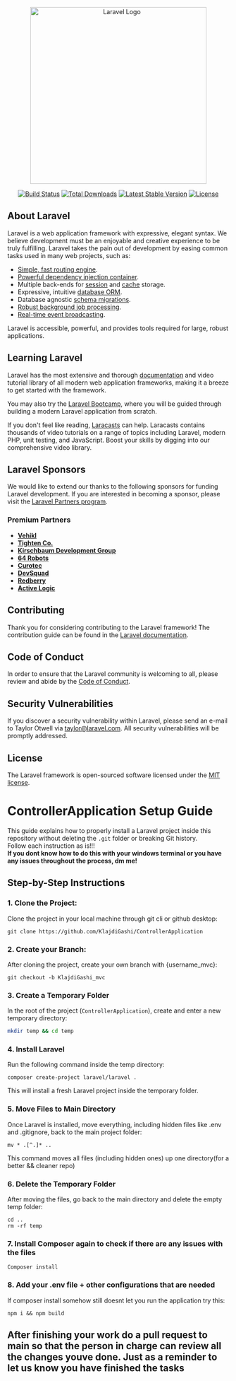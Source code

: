 <p align="center"><a href="https://laravel.com" target="_blank"><img src="https://raw.githubusercontent.com/laravel/art/master/logo-lockup/5%20SVG/2%20CMYK/1%20Full%20Color/laravel-logolockup-cmyk-red.svg" width="400" alt="Laravel Logo"></a></p>

<p align="center">
<a href="https://github.com/laravel/framework/actions"><img src="https://github.com/laravel/framework/workflows/tests/badge.svg" alt="Build Status"></a>
<a href="https://packagist.org/packages/laravel/framework"><img src="https://img.shields.io/packagist/dt/laravel/framework" alt="Total Downloads"></a>
<a href="https://packagist.org/packages/laravel/framework"><img src="https://img.shields.io/packagist/v/laravel/framework" alt="Latest Stable Version"></a>
<a href="https://packagist.org/packages/laravel/framework"><img src="https://img.shields.io/packagist/l/laravel/framework" alt="License"></a>
</p>

## About Laravel

Laravel is a web application framework with expressive, elegant syntax. We believe development must be an enjoyable and creative experience to be truly fulfilling. Laravel takes the pain out of development by easing common tasks used in many web projects, such as:

- [Simple, fast routing engine](https://laravel.com/docs/routing).
- [Powerful dependency injection container](https://laravel.com/docs/container).
- Multiple back-ends for [session](https://laravel.com/docs/session) and [cache](https://laravel.com/docs/cache) storage.
- Expressive, intuitive [database ORM](https://laravel.com/docs/eloquent).
- Database agnostic [schema migrations](https://laravel.com/docs/migrations).
- [Robust background job processing](https://laravel.com/docs/queues).
- [Real-time event broadcasting](https://laravel.com/docs/broadcasting).

Laravel is accessible, powerful, and provides tools required for large, robust applications.

## Learning Laravel

Laravel has the most extensive and thorough [documentation](https://laravel.com/docs) and video tutorial library of all modern web application frameworks, making it a breeze to get started with the framework.

You may also try the [Laravel Bootcamp](https://bootcamp.laravel.com), where you will be guided through building a modern Laravel application from scratch.

If you don't feel like reading, [Laracasts](https://laracasts.com) can help. Laracasts contains thousands of video tutorials on a range of topics including Laravel, modern PHP, unit testing, and JavaScript. Boost your skills by digging into our comprehensive video library.

## Laravel Sponsors

We would like to extend our thanks to the following sponsors for funding Laravel development. If you are interested in becoming a sponsor, please visit the [Laravel Partners program](https://partners.laravel.com).

### Premium Partners

- **[Vehikl](https://vehikl.com)**
- **[Tighten Co.](https://tighten.co)**
- **[Kirschbaum Development Group](https://kirschbaumdevelopment.com)**
- **[64 Robots](https://64robots.com)**
- **[Curotec](https://www.curotec.com/services/technologies/laravel)**
- **[DevSquad](https://devsquad.com/hire-laravel-developers)**
- **[Redberry](https://redberry.international/laravel-development)**
- **[Active Logic](https://activelogic.com)**

## Contributing

Thank you for considering contributing to the Laravel framework! The contribution guide can be found in the [Laravel documentation](https://laravel.com/docs/contributions).

## Code of Conduct

In order to ensure that the Laravel community is welcoming to all, please review and abide by the [Code of Conduct](https://laravel.com/docs/contributions#code-of-conduct).

## Security Vulnerabilities

If you discover a security vulnerability within Laravel, please send an e-mail to Taylor Otwell via [taylor@laravel.com](mailto:taylor@laravel.com). All security vulnerabilities will be promptly addressed.

## License

The Laravel framework is open-sourced software licensed under the [MIT license](https://opensource.org/licenses/MIT).

# ControllerApplication Setup Guide

This guide explains how to properly install a Laravel project inside this repository without deleting the `.git` folder or breaking Git history. <br>
Follow each instruction as is!!! <br>
**If you dont know how to do this with your windows terminal or you have any issues throughout the process, dm me!**

## Step-by-Step Instructions

### 1. Clone the Project:
Clone the project in your local machine through git cli or github desktop:
```
git clone https://github.com/KlajdiGashi/ControllerApplication
```

### 2. Create your Branch:
After cloning the project, create your own branch with {username_mvc}:

```
git checkout -b KlajdiGashi_mvc
```


### 3. Create a Temporary Folder

In the root of the project (`ControllerApplication`), create and enter a new temporary directory:

```bash
mkdir temp && cd temp
```

### 4. Install Laravel

Run the following command inside the temp directory:

```
composer create-project laravel/laravel .
```

This will install a fresh Laravel project inside the temporary folder.

### 5. Move Files to Main Directory

Once Laravel is installed, move everything, including hidden files like .env and .gitignore, back to the main project folder:

```
mv * .[^.]* ..
```
This command moves all files (including hidden ones) up one directory(for a better && cleaner repo)

### 6. Delete the Temporary Folder

After moving the files, go back to the main directory and delete the empty temp folder:

```
cd ..
rm -rf temp
```

### 7. Install Composer again to check if there are any issues with the files

```
Composer install
```

### 8. Add your .env file + other configurations that are needed

If composer install somehow still doesnt let you run the application try this:

```
npm i && npm build
```

## After finishing your work do a pull request to main so that the person in charge can review all the changes youve done.  Just as a reminder to let us know you have finished the tasks

